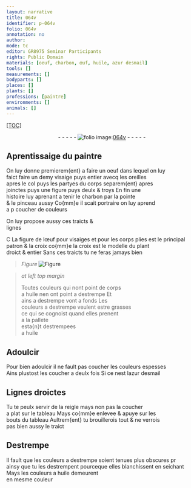```yaml
---
layout: narrative
title: 064v
identifier: p-064v
folio: 064v
annotation: no
author:
mode: tc
editor: GR8975 Seminar Participants
rights: Public Domain
materials: [oeuf, charbon, œuf, huile, azur desmail]
tools: []
measurements: []
bodyparts: []
places: []
plants: []
professions: [paintre]
environments: []
animals: []
---
```


<p><a href="{{site.url}}/{{base.url}}/diplomatic/">[TOC]</a></p><div class="folio" align="center">- - - - - <a href="http://gallica.bnf.fr/ark:/12148/btv1b10500001g/f134.image" target="_blank"><img src="https://cu-mkp.github.io/2017-workshop-edition/assets/photo-icon.png" alt="folio image: " style="display:inline-block; margin-bottom:-3px;"/>064v</a> - - - - - </div>  
  

## Aprentissaige du <span class="pro">paintre</span>

 
On luy donne premierem{ent} a faire un <span class="m">oeuf</span> dans lequel on luy<br/> faict faire un demy visaige puys entier avecq les oreilles<br/> apres le col puys les partyes du corps separem{ent} apres<br/> joinctes puys une figure puys deulx & troys En fin une<br/> histoire luy aprenant a tenir le <span class="m">charbon</span> par la pointe<br/> & le pinceau aussy Co{mm}e il scait portraire on luy aprend<br/> a <span class="del">p</span> coucher de couleurs
 
On luy propose aussy ces traicts &<br/> lignes
 
<span class="del">C</span> <span class="add">L</span>a figure de l<span class="m">œuf</span> pour visaiges <span class="add">et pour les corps plies</span> est le principal<br/> patron <span class="del">& la croix</span> co{mm}e la croix est le modelle du plant<br/> droict & entier Sans ces traicts tu ne feras jamays bien
 
> *Figure*
> <a href="https://drive.google.com/open?id=0B9-oNrvWdlO5NmZDTmZwc1Jqb2M" target="_blank"><img src="https://cu-mkp.github.io/GR8975-edition/assets/photo-icon.png" alt="Figure" style="display:inline-block; margin-bottom:-3px;"/></a>
 
> *at left top margin*
> 
> 
>   Toutes couleurs qui nont point de corps<br/> a <span class="m">huile</span> nen ont point a destrempe <span class="del">Et</span><br/> ains a destrempe vont a fonds Les<br/> couleurs a destrempe veulent estre grasses<br/> ce qui se cognoist quand elles prenent<br/> a la pallete<br/> esta{n}t destrempees<br/> a <span class="m">huile</span>
 
 
  

## Adoulcir

 
Pour bien adoulcir il ne fault pas coucher les couleurs espesses<br/> Ains plustost les coucher a deulx fois Si ce nest l<span class="m">azur desmail</span>
 
 
  

## Lignes droictes

 
Tu te peulx servir de la reigle mays non pas la coucher<br/> a plat sur le tableau Mays co{mm}e enlevee & apuye sur les<br/> bouts du tableau Aultrem{ent} tu brouillerois tout & ne verrois<br/> pas bien aussy le traict
 
 
  

## Destrempe

 
Il fault que les couleurs a destrempe soient <span class="add">tenues</span> plus obscures <span class="del">pr</span><br/> ainsy que tu les destrempent <span class="add">pourceque elles blanchissent en seichant</span> Mays les couleurs a <span class="m">huile</span> demeurent<br/> en mesme couleur
 
